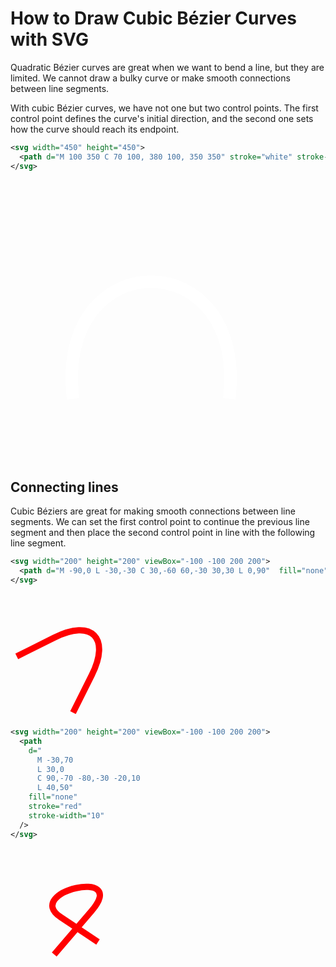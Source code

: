# How to Draw Cubic Bézier Curves with SVG

Quadratic Bézier curves are great when we want to bend a line, but they are limited. We cannot draw a bulky curve or 
make smooth connections between line segments.

With cubic Bézier curves, we have not one but two control points. The first control point defines the curve's initial 
direction, and the second one sets how the curve should reach its endpoint.

```svg
<svg width="450" height="450">
  <path d="M 100 350 C 70 100, 380 100, 350 350" stroke="white" stroke-width="20" fill="none" />
</svg>
```
<svg width="450" height="450">
  <path d="M 100 350 C 70 100, 380 100, 350 350" stroke="white" stroke-width="20" fill="none" />
</svg>

## Connecting lines

Cubic Béziers are great for making smooth connections between line segments. We can set the first control point 
to continue the previous line segment and then place the second control point in line with the following line segment.

```svg
<svg width="200" height="200" viewBox="-100 -100 200 200">
  <path d="M -90,0 L -30,-30 C 30,-60 60,-30 30,30 L 0,90"  fill="none" stroke="red" stroke-width="10" />
</svg>
```

<svg width="200" height="200" viewBox="-100 -100 200 200">
  <path d="M -90,0 L -30,-30 C 30,-60 60,-30 30,30 L 0,90"  fill="none" stroke="red" stroke-width="10" />
</svg>

```svg
<svg width="200" height="200" viewBox="-100 -100 200 200">
  <path 
    d="
      M -30,70 
      L 30,0
      C 90,-70 -80,-30 -20,10
      L 40,50"
    fill="none"
    stroke="red"
    stroke-width="10"
  />
</svg>
```

<svg width="200" height="200" viewBox="-100 -100 200 200">
  <path 
    d="
      M -30,70 
      L 30,0
      C 90,-70 -80,-30 -20,10
      L 40,50"
    fill="none"
    stroke="red"
    stroke-width="10"
  />
</svg>

